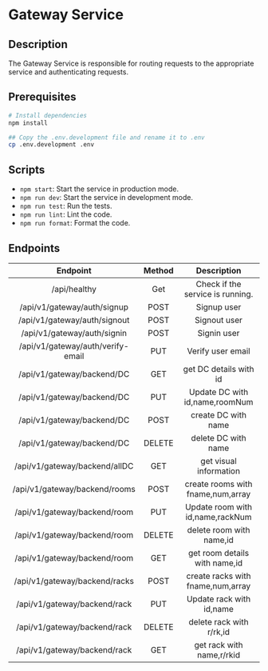 # Gateway Service

## Description

The Gateway Service is responsible for routing requests to the appropriate service and authenticating requests.

## Prerequisites

```bash
# Install dependencies
npm install

## Copy the .env.development file and rename it to .env
cp .env.development .env
```

## Scripts

- `npm start`: Start the service in production mode.
- `npm run dev`: Start the service in development mode.
- `npm run test`: Run the tests.
- `npm run lint`: Lint the code.
- `npm run format`: Format the code.

## Endpoints

|             Endpoint              | Method |           Description            |
|:---------------------------------:|:------:|:--------------------------------:|
|           /api/healthy            |  Get   | Check if the service is running. |
|    /api/v1/gateway/auth/signup    |  POST  |           Signup user            |
|   /api/v1/gateway/auth/signout    |  POST  |           Signout user           |
|    /api/v1/gateway/auth/signin    |  POST  |           Signin user            |
| /api/v1/gateway/auth/verify-email |  PUT   |        Verify user email         |
|     /api/v1/gateway/backend/DC    |  GET   |      get DC details with id      |
|     /api/v1/gateway/backend/DC    |  PUT   |  Update DC with id,name,roomNum  |
|     /api/v1/gateway/backend/DC    |  POST  |       create DC with name        |
|     /api/v1/gateway/backend/DC    | DELETE |       delete DC with name        |
|    /api/v1/gateway/backend/allDC  |  GET   |      get visual information      |
|     /api/v1/gateway/backend/rooms |  POST  |create rooms with fname,num,array |
|     /api/v1/gateway/backend/room  |  PUT   | Update room with id,name,rackNum |
|     /api/v1/gateway/backend/room  | DELETE |      delete room with name,id    |
|     /api/v1/gateway/backend/room  |  GET   |  get room details with name,id   |
|     /api/v1/gateway/backend/racks |  POST  |create racks with fname,num,array |
|     /api/v1/gateway/backend/rack  |  PUT   | Update rack with id,name         |
|     /api/v1/gateway/backend/rack  | DELETE |      delete rack with r/rk,id    |
|     /api/v1/gateway/backend/rack  |  GET   |    get rack with name,r/rkid     |